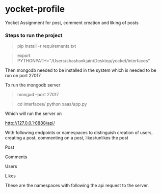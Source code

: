 # yocket-profile

Yocket Assignment for post, comment creation and liking of posts

### Steps to run the project

> pip install -r requirements.txt

> export PYTHONPATH="/Users/shashankjain/Desktop/yocket/interfaces"


Then mongodb needed to be installed in the system which is needed to be run on port 27017

To run the mongodb server

> mongod –port 27017


> cd interfaces/
> python xaas/app.py

Which will run the server on

http://127.0.0.1:8888/api/

With following endpoints or namespaces to distinguish creation of users, creating a post, commenting on a post, likes/unlikes the post

Post

Comments

Users

Likes

These are the namespaces with following the api request to the server.


